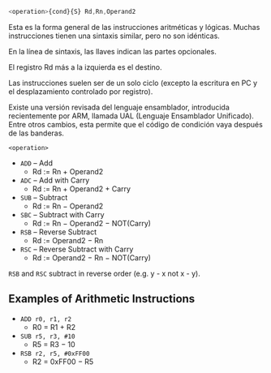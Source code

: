 ```js
<operation>{cond}{S} Rd,Rn,Operand2
```

Esta es la forma general de las instrucciones aritméticas y lógicas. Muchas instrucciones tienen una sintaxis similar, pero no son idénticas.

En la línea de sintaxis, las llaves indican las partes opcionales.

El registro Rd más a la izquierda es el destino.

Las instrucciones suelen ser de un solo ciclo (excepto la escritura en PC y el desplazamiento controlado por registro).

Existe una versión revisada del lenguaje ensamblador, introducida recientemente por ARM, llamada UAL (Lenguaje Ensamblador Unificado). Entre otros cambios, esta permite que el código de condición vaya después de las banderas.

`<operation>`

- `ADD` – Add
    - Rd := Rn + Operand2
- `ADC` – Add with Carry
    - Rd := Rn + Operand2 + Carry
- `SUB` – Subtract
    - Rd := Rn − Operand2
- `SBC` – Subtract with Carry
    - Rd := Rn − Operand2 − NOT(Carry)
- `RSB` – Reverse Subtract
    - Rd := Operand2 − Rn
- `RSC` – Reverse Subtract with Carry
    - Rd := Operand2 − Rn − NOT(Carry)

`RSB` and `RSC` subtract in reverse order (e.g. y - x not x - y).
## Examples of Arithmetic Instructions
- `ADD r0, r1, r2`
    - R0 = R1 + R2
- `SUB r5, r3, #10`
    - R5 = R3 − 10
- `RSB r2, r5, #0xFF00`
    - R2 = 0xFF00 − R5